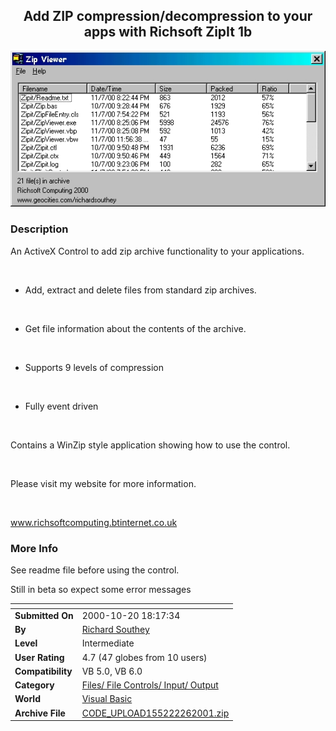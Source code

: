 ﻿<div align="center">

## Add ZIP compression/decompression to your apps with Richsoft ZipIt 1b

<img src="PIC20012222128588082.jpg">
</div>

### Description

An ActiveX Control to add zip archive functionality to your applications.

<br>

* Add, extract and delete files from standard zip archives.

<br>

* Get file information about the contents of the archive.

<br>

* Supports 9 levels of compression

<br>

* Fully event driven

<br>

Contains a WinZip style application showing how to use the control.

<br>

Please visit my website for more information.

<br>

www.richsoftcomputing.btinternet.co.uk
 
### More Info
 
See readme file before using the control.

Still in beta so expect some error messages


<span>             |<span>
---                |---
**Submitted On**   |2000-10-20 18:17:34
**By**             |[Richard Southey](https://github.com/Planet-Source-Code/PSCIndex/blob/master/ByAuthor/richard-southey.md)
**Level**          |Intermediate
**User Rating**    |4.7 (47 globes from 10 users)
**Compatibility**  |VB 5\.0, VB 6\.0
**Category**       |[Files/ File Controls/ Input/ Output](https://github.com/Planet-Source-Code/PSCIndex/blob/master/ByCategory/files-file-controls-input-output__1-3.md)
**World**          |[Visual Basic](https://github.com/Planet-Source-Code/PSCIndex/blob/master/ByWorld/visual-basic.md)
**Archive File**   |[CODE\_UPLOAD155222262001\.zip](https://github.com/Planet-Source-Code/richard-southey-add-zip-compression-decompression-to-your-apps-with-richsoft-zipit-1b__1-21251/archive/master.zip)








